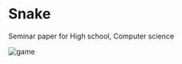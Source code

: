 # Snake
Seminar paper for High school, Computer science

![game](https://user-images.githubusercontent.com/9630422/72100821-97b03180-3323-11ea-858b-dff8f3113d7f.png)
